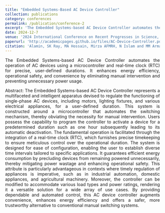 ```yaml
---
title: "Embedded Systems-Based AC Device Controller"
collection: publications
category: conferences
permalink: /publication/conference-2
excerpt: 'The Embedded Systems-based AC Device Controller automates the operation of AC devices using a microcontroller and real-time clock (RTC) for precise, user-defined durations. It enhances energy efficiency, operational safety, and convenience by eliminating manual intervention and preventing unnecessary power usage.'
date: 2024-12-7
venue: '2024 International Conference on Recent Progresses in Science, Engineering and Technology (ICRPSET), Rajshahi, Bangladesh'
paperurl: 'http://academicpages.github.io/files/AC-Device-Controller.pdf'
citation: 'Alamin, SK Ray, MA Hossain, Mirza AFMRH, N Islam and MM Arman, "Embedded Systems-Based AC Device Controller", 2024 International Conference on Recent Progresses in Science, Engineering and Technology (ICRPSET), Rajshahi, Bangladesh'
---
```


<div align="justify"> 
The Embedded Systems-based AC Device Controller automates the operation of AC devices using a microcontroller and real-time clock (RTC) for precise, user-defined durations. It enhances energy efficiency, operational safety, and convenience by eliminating manual intervention and preventing unnecessary power usage. 

Abstract: The Embedded Systems-based AC Device Controller represents a multifaceted and intelligent apparatus devised to regulate the functioning of single-phase AC devices, including motors, lighting fixtures, and various electrical appliances, for a user-defined duration. This system is constructed around a microcontroller that automates the switching mechanism, thereby obviating the necessity for manual intervention. Users possess the capability to program the controller to activate a device for a predetermined duration such as one hour subsequently leading to its automatic deactivation. The fundamental operation is facilitated through the integration of a real-time clock (RTC), which furnishes precise timekeeping to ensure meticulous control over the operational duration. The system is designed for ease of configuration, enabling the user to establish diverse time intervals tailored to specific applications. It guarantees efficient energy consumption by precluding devices from remaining powered unnecessarily, thereby mitigating power wastage and enhancing operational safety. This attribute is particularly advantageous in contexts where timely regulation of appliances is imperative, such as in industrial automation, domestic appliances, and agricultural machinery. Moreover, the controller can be modified to accommodate various load types and power ratings, rendering it a versatile solution for a wide array of use cases. By providing dependable and automated control, this AC device controller augments convenience, enhances energy efficiency and offers a safer, more trustworthy alternative to conventional manual switching systems.
</div>
